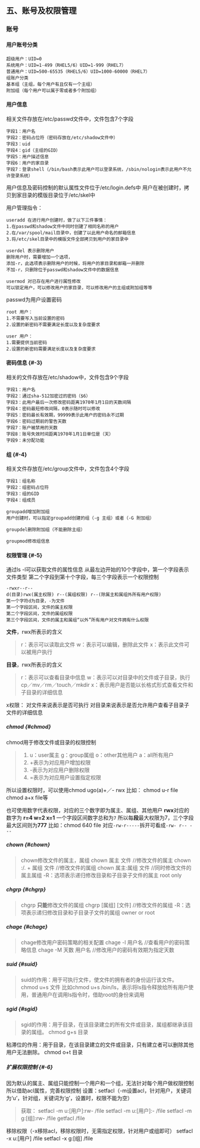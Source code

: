 ## 五、账号及权限管理

### 账号

#### 用户账号分类

```
超级用户：UID=0
系统用户：UID=1-499（RHEL5/6）UID=1-999（RHEL7）
普通用户：UID=500-65535（RHEL5/6）UID=1000-60000（RHEL7）
组账户分类
基本组（主组，每个用户有且仅有一个主组）
附加组（每个用户可以属于零或者多个附加组）

```

#### 用户信息 
相关文件存放在/etc/passwd文件中，文件包含7个字段

```
字段1：用户名
字段2：密码占位符（密码存放在/etc/shadow文件中）
字段3：uid
字段4：gid（主组的GID）
字段5：用户描述信息
字段6：用户的家目录
字段7：登录shell（/bin/bash表示此用户可以登录系统，/sbin/nologin表示此用户不允许登录系统）

```

用户信息及密码控制的默认属性文件位于/etc/login.defs中 用户在被创建时，拷贝到家目录的模版目录位于/etc/skel中

用户管理指令：

```
useradd 在进行用户创建时，做了以下三件事情：    
1.在passwd和shadow文件中同时创建了相同名称的用户
2.在/var/spool/mail目录中，创建了以此用户命名的邮箱信息
3.将/etc/skel目录中的模版文件全部拷贝到用户的家目录中

userdel 表示删除用户
删除用户时，需要增加一个选项，
添加-r，此选项表示删除用户的时候，将用户的家目录和邮箱一并删除
不加-r，只删除位于passwd和shadow文件中的数据信息

usermod 对已存在用户进行属性修改
可以锁定用户，可以修改用户的家目录，可以修改用户的主组或附加组等等

```

passwd为用户设置密码

```
root 用户：
1.不需要写入当前设置的密码
2.设置的新密码不需要满足长度以及复杂度要求

user 用户：
1.需要提供当前密码
2.设置的新密码需要满足长度以及复杂度要求

```

#### 密码信息 {#-3}

相关的文件存放在/etc/shadow中，文件包含9个字段

```
字段1：用户名
字段2：通过sha-512加密过的密码（$6）
字段3：此用户最后一次修改密码距离1970年1月1日的天数间隔
字段4：密码最短修改间隔，0表示随时可以修改
字段5：密码最长有效期，99999表示此用户的密码永不过期
字段6：密码过期前的警告天数
字段7：账户被禁用的天数
字段8：账号失效时间距离1970年1月1日单位是（天）
字段9：未分配功能

```

#### 组 {#-4}

相关文件存放在/etc/group文件中，文件包含4个字段

```
字段1：组名称
字段2：组密码占位符
字段3：组的GID
字段4：组成员

groupadd增加附加组
用户创建时，可以指定groupadd创建的组（-g 主组）或者（-G 附加组）

groupdel删除附加组（不能删除主组）

groupmod修改组信息

```

#### 权限管理 {#-5}

通过ls -l可以获取文件的属性信息 从最左边开始的10个字段中，第一个字段表示文件类型 第二个字段到第十个字段，每三个字段表示一个权限控制

```
-rwxr--r--
d(目录)rwx(属主权限) r--(属组权限) r--(除属主和属组外所有用户权限)
第一个字符d为目录，-为文件
第一个字段区间，文件的属主权限
第二个字段区间，文件的属组权限
第三个字段区间，文件的属主和属组“以外”所有用户对文件拥有什么权限

```

**文件**，rwx所表示的含义

> r：表示可以读取此文件 w：表示可以编辑，删除此文件 x：表示此文件可以被用户执行

**目录**，rwx所表示的含义

> r：表示可以查看目录中信息 w：表示可以对目录中的文件或子目录，执行cp／mv／rm／touch／mkdir x：表示用户是否能以长格式形式查看文件和子目录的详细信息

x权限： 对文件来说表示是否可执行 对目录来说表示是否允许用户查看子目录子文件的详细信息

##### chmod {#chmod}

chmod用于修改文件或目录的权限控制

> 1.  u：user属主 g：group属组 o：other其他用户 a：all所有用户
> 2.  +表示为对应用户增加权限
> 3.  -表示为对应用户删除权限
> 4.  =表示为对应用户设置指定权限

所以设置权限时，可以使用chmod ugo(a)+／- rwx 比如： chmod u-r file chmod a+x file等

也可使用数字代表权限，对应的三个数字即为属主、属组、其他用户 **rwx**对应的数字为 **r=4 w=2 x=1** 一个字段区间数字总和为`7` 所以每**段**最大权限为7，三个字段最大区间则为**777** 比如：chmod 640 file 对应`-rw-r-----`拆开可看成`-rw- r-- ---`

##### chown {#chown}

> chown修改文件的属主，属组 chown 属主 文件 //修改文件的属主 chown :/. + 属组 文件 //修改文件的属组 chown 属主:属组 文件 //同时修改文件的属主属组 -R：选项表示递归修改目录和子目录子文件的属主 root only

##### chgrp {#chgrp}

> chgrp **只能**修改文件的属组 chgrp [属组] [文件] //修改文件的属组 -R：选项表示递归修改目录和子目录子文件的属组 owner or root

##### chage {#chage}

> chage修改用户密码策略的相关配置 chage -l 用户名 //查看用户的密码策略信息 chage -M 天数 用户名 //修改用户的密码有效期为指定天数

##### suid {#suid}

> suid的作用：用于可执行文件，使文件的拥有者的身份运行该文件。 chmod u+s 文件 比如chmod u+s /bin/ls，表示将ls指令释放给所有用户使用，普通用户在调用ls指令时，借助root的身份来调用

##### sgid {#sgid}

> sgid的作用：用于目录，在该目录建立的所有文件或目录，属组都继承该目录的属组。 chmod g+s 目录

粘滞位的作用：用于目录，在该目录建立的文件或目录，只有建立者可以删除其他用户无法删除。 chmod o+t 目录

##### 扩展权限控制 {#-6}

因为默认的属主、属组只能控制一个用户和一个组，无法针对每个用户做权限控制 所以借助acl属性，完善权限控制 设置：setfacl（-m设置acl，针对用户，关键词为‘u’，针对组，关键词为‘g’，设置时，权限不能为空）

> 获取： setfacl -m u:[用户]:rw- /file setfacl -m u:[用户]:- /file setfacl -m g:[组]:rw- /file getfacl /file

移除权限（-x移除acl，移除权限时，无需指定权限，针对用户或组即可） setfacl -x u:[用户] /file setfacl -x g:[组] /file